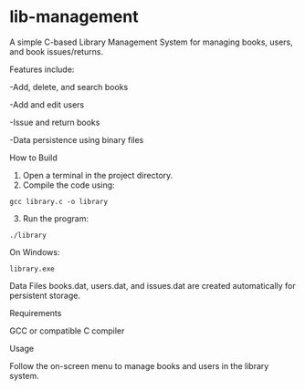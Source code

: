 # lib-management
A simple C-based Library Management System for managing books, users, and book issues/returns.


Features include:

-Add, delete, and search books 

-Add and edit users

-Issue and return books

-Data persistence using binary files

How to Build

1. Open a terminal in the project directory.
2. Compile the code using:
```
gcc library.c -o library
```
3. Run the program:
```
./library
```
On Windows:
```
library.exe
```
Data Files
books.dat, users.dat, and issues.dat are created automatically for persistent storage.


Requirements

GCC or compatible C compiler


Usage

Follow the on-screen menu to manage books and users in the library system.
